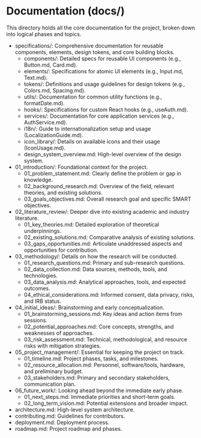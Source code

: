 # Documentation (docs/)

This directory holds all the core documentation for the project, broken down into
logical phases and topics.

* specifications/: Comprehensive documentation for reusable components, elements,
  design tokens, and core building blocks.
  * components/: Detailed specs for reusable UI components (e.g., Button.md,
    Card.md).
  * elements/: Specifications for atomic UI elements (e.g., Input.md, Text.md).
  * tokens/: Definitions and usage guidelines for design tokens (e.g.,
    Colors.md, Spacing.md).
  * utils/: Documentation for common utility functions (e.g., formatDate.md).
  * hooks/: Specifications for custom React hooks (e.g., useAuth.md).
  * services/: Documentation for core application services (e.g.,
    AuthService.md).
  * i18n/: Guide to internationalization setup and usage
    (LocalizationGuide.md).
  * icon\_library/: Details on available icons and their usage (IconUsage.md).
  * design\_system\_overview.md: High-level overview of the design system.
* 01\_introduction/: Foundational context for the project.
  * 01\_problem\_statement.md: Clearly define the problem or gap in knowledge.
  * 02\_background\_research.md: Overview of the field, relevant theories, and
    existing solutions.
  * 03\_goals\_objectives.md: Overall research goal and specific SMART
    objectives.
* 02\_literature\_review/: Deeper dive into existing academic and industry
  literature.
  * 01\_key\_theories.md: Detailed exploration of theoretical underpinnings.
  * 02\_existing\_solutions.md: Comparative analysis of existing solutions.
  * 03\_gaps\_opportunities.md: Articulate unaddressed aspects and
    opportunities for contribution.
* 03\_methodology/: Details on how the research will be conducted.
  * 01\_research\_questions.md: Primary and sub-research questions.
  * 02\_data\_collection.md: Data sources, methods, tools, and technologies.
  * 03\_data\_analysis.md: Analytical approaches, tools, and expected
    outcomes.
  * 04\_ethical\_considerations.md: Informed consent, data privacy, risks, and
    IRB status.
* 04\_initial\_ideas/: Brainstorming and early conceptualization.
  * 01\_brainstorming\_sessions.md: Key ideas and action items from sessions.
  * 02\_potential\_approaches.md: Core concepts, strengths, and weaknesses of
    approaches.
  * 03\_risk\_assessment.md: Technical, methodological, and resource risks with
    mitigation strategies.
* 05\_project\_management/: Essential for keeping the project on track.
  * 01\_timeline.md: Project phases, tasks, and milestones.
  * 02\_resource\_allocation.md: Personnel, software/tools, hardware, and
    preliminary budget.
  * 03\_stakeholders.md: Primary and secondary stakeholders, communication
    plan.
* 06\_future\_work/: Looking ahead beyond the immediate early phase.
  * 01\_next\_steps.md: Immediate priorities and short-term goals.
  * 02\_long\_term\_vision.md: Potential extensions and broader impact.
* architecture.md: High-level system architecture.
* contributing.md: Guidelines for contributors.
* deployment.md: Deployment process.
* roadmap.md: Project roadmap and phases.
